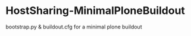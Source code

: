 HostSharing-MinimalPloneBuildout
================================

bootstrap.py &amp; buildout.cfg for a minimal plone buildout
